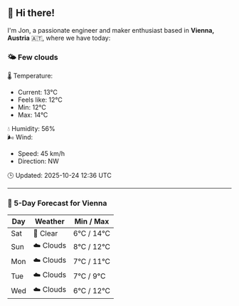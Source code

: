 ## 👋 Hi there!

I'm Jon, a passionate engineer and maker enthusiast based in **Vienna, Austria** 🇦🇹, where we have today:

### 🌤️ Few clouds 

🌡️ Temperature: 
* Current: 13°C
* Feels like: 12°C
* Min: 12°C 
* Max: 14°C  

💧 Humidity: 56%  
🌬️ Wind: 
* Speed: 45 km/h 
* Direction: NW  

🕒 Updated: 2025-10-24 12:36 UTC

---

### 📅 5-Day Forecast for Vienna

| Day | Weather | Min / Max |
|-----|---------|------------|
| Sat | 🌙 Clear | 6°C / 14°C |
| Sun | ☁️ Clouds | 8°C / 12°C |
| Mon | ☁️ Clouds | 7°C / 11°C |
| Tue | ☁️ Clouds | 7°C / 9°C |
| Wed | ☁️ Clouds | 6°C / 12°C |
